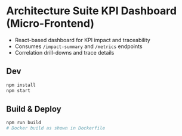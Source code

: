 # Architecture Suite KPI Dashboard (Micro-Frontend)

- React-based dashboard for KPI impact and traceability
- Consumes `/impact-summary` and `/metrics` endpoints
- Correlation drill-downs and trace details

## Dev
```sh
npm install
npm start
```

## Build & Deploy
```sh
npm run build
# Docker build as shown in Dockerfile
```
